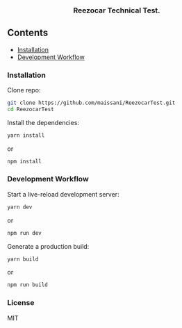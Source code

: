 <h3 align="center">Reezocar Technical Test.</h3></p>
</p>

## Contents

- [Installation](#installation)
- [Development Workflow](#development-workflow)

### Installation
Clone repo: 
```sh
git clone https://github.com/maissani/ReezocarTest.git
cd ReezocarTest
```

Install the dependencies:
```sh
yarn install
```
or
```sh
npm install
```

### Development Workflow
Start a live-reload development server:
```sh
yarn dev
```
or
```sh
npm run dev
```

Generate a production build:
```sh
yarn build
```
or
```sh
npm run build
```

### License
MIT

